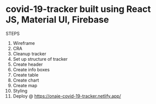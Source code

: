 # covid-19-tracker built using React JS, Material UI, Firebase

STEPS

1. Wireframe
2. CRA
3. Cleanup tracker
4. Set up structure of tracker
5. Create header
6. Create info boxes
7. Create table
8. Create chart
9. Create map
10. Styling
11. Deploy @ https://onaje-covid-19-tracker.netlify.app/
